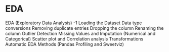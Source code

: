 # EDA
EDA (Exploratory Data Analysis) -1  Loading the Dataset  Data type conversions  Removing duplicate entries  Dropping the column  Renaming the column  Outlier Detection  Missing Values and Imputation (Numerical and Categorical)  Scatter plot and Correlation analysis  Transformations  Automatic EDA Methods (Pandas Profiling and Sweetviz)
